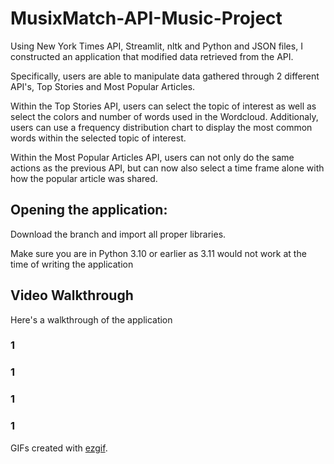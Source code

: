 # MusixMatch-API-Music-Project

Using New York Times API, Streamlit, nltk and Python and JSON files, I constructed an application that modified data retrieved from the API. 

Specifically, users are able to manipulate data gathered through 2 different API's, Top Stories and Most Popular Articles.

Within the Top Stories API, users can select the topic of interest as well as select the colors and number of words used in the Wordcloud. Additionaly, users can use a frequency distribution chart to display the most common words within the selected topic of interest.

Within the Most Popular Articles API, users can not only do the same actions as the previous API, but can now also select a time frame alone with how the popular article was shared.

## Opening the application:

Download the branch and import all proper libraries.

Make sure you are in Python 3.10 or earlier as 3.11 would not work at the time of writing the application


## Video Walkthrough

Here's a walkthrough of the application

### 1



### 1



### 1



### 1




GIFs created with [ezgif](https://ezgif.com).
